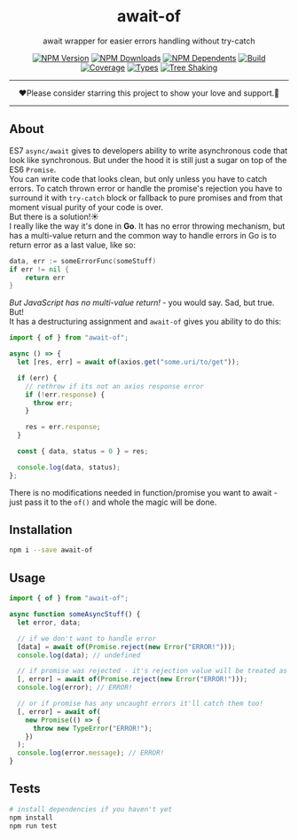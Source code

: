 <div align="center">

# await-of

await wrapper for easier errors handling without try-catch

[![NPM Version](https://flat.badgen.net/npm/v/await-of)](https://www.npmjs.com/package/await-of)
[![NPM Downloads](https://flat.badgen.net/npm/dm/await-of)](https://www.npmjs.com/package/await-of)
[![NPM Dependents](https://flat.badgen.net/npm/dependents/await-of)](https://www.npmjs.com/package/await-of)
[![Build](https://img.shields.io/github/workflow/status/xobotyi/await-of/CI?style=flat-square)](https://github.com/xobotyi/await-of/actions)
[![Coverage](https://flat.badgen.net/codecov/c/github/xobotyi/await-of)](https://app.codecov.io/gh/xobotyi/await-of)
[![Types](https://flat.badgen.net/npm/types/await-of)](https://www.npmjs.com/package/await-of)
[![Tree Shaking](https://flat.badgen.net/bundlephobia/tree-shaking/await-of)](https://bundlephobia.com/result?p=await-of)

</div>

---

<div align="center">❤️Please consider starring this project to show your love and support.🙌</div>

---


## About

ES7 `async/await` gives to developers ability to write asynchronous code that look like synchronous. But under the hood it is still just a sugar on top of the ES6 `Promise`.  
You can write code that looks clean, but only unless you have to catch errors. To catch thrown error or handle the promise's rejection you have to surround it with `try-catch` block or fallback to pure promises and from that moment visual purity of your code is over.  
But there is a solution!☀️  
I really like the way it's done in **Go**. It has no error throwing mechanism, but has a multi-value return and the common way to handle errors in Go is to return error as a last value, like so:

```go
data, err := someErrorFunc(someStuff)
if err != nil {
    return err
}
```

_But JavaScript has no multi-value return!_ - you would say. Sad, but true.  
But!  
It has a destructuring assignment and `await-of` gives you ability to do this:

```javascript
import { of } from "await-of";

async () => {
  let [res, err] = await of(axios.get("some.uri/to/get"));

  if (err) {
    // rethrow if its not an axios response error
    if (!err.response) {
      throw err;
    }

    res = err.response;
  }

  const { data, status = 0 } = res;

  console.log(data, status);
};
```

There is no modifications needed in function/promise you want to await - just pass it to the `of()` and whole the magic will be done.

## Installation

```bash
npm i --save await-of
```

## Usage

```javascript
import { of } from "await-of";

async function someAsyncStuff() {
  let error, data;

  // if we don't want to handle error
  [data] = await of(Promise.reject(new Error("ERROR!")));
  console.log(data); // undefined

  // if promise was rejected - it's rejection value will be treated as error
  [, error] = await of(Promise.reject(new Error("ERROR!")));
  console.log(error); // ERROR!

  // or if promise has any uncaught errors it'll catch them too!
  [, error] = await of(
    new Promise(() => {
      throw new TypeError("ERROR!");
    })
  );
  console.log(error.message); // ERROR!
}
```

## Tests

```bash
# install dependencies if you haven't yet
npm install
npm run test
```
